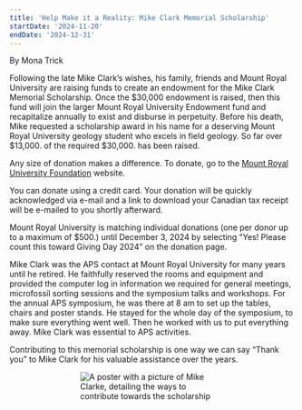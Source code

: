 ```yaml
---
title: 'Help Make it a Reality: Mike Clark Memorial Scholarship'
startDate: '2024-11-20'
endDate: '2024-12-31'
---
```


By Mona Trick

Following the late Mike Clark’s wishes, his family, friends and Mount Royal University are raising funds
to create an endowment for the Mike Clark Memorial Scholarship. Once the $30,000 endowment is
raised, then this fund will join the larger Mount Royal University Endowment fund and recapitalize
annually to exist and disburse in perpetuity. Before his death, Mike requested a scholarship award in his
name for a deserving Mount Royal University geology student who excels in field geology. So far over
$13,000. of the required $30,000. has been raised.

Any size of donation makes a difference. To donate, go to the <a href="foundation.mru.ca/mike-clark-memorial-scholarship">Mount Royal University Foundation</a> website.

You can donate using a credit card. Your donation will be quickly acknowledged via e-mail and a link to
download your Canadian tax receipt will be e-mailed to you shortly afterward.

Mount Royal University is matching individual donations (one per donor up to a maximum of $500.) until
December 3, 2024 by selecting &quot;Yes! Please count this toward Giving Day 2024” on the donation page.

Mike Clark was the APS contact at Mount Royal University for many years until he retired. He faithfully
reserved the rooms and equipment and provided the computer log in information we required for
general meetings, microfossil sorting sessions and the symposium talks and workshops. For the annual
APS symposium, he was there at 8 am to set up the tables, chairs and poster stands. He stayed for the
whole day of the symposium, to make sure everything went well. Then he worked with us to put
everything away. Mike Clark was essential to APS activities.

Contributing to this memorial scholarship is one way we can say “Thank you” to Mike Clark for his
valuable assistance over the years.

<figure style="display:flex; align-items: center; justify-content: center; flex-direction: column;">
    <img src="/announcement-media/MikeClarkeMemorialScholarshipFund.jpg" alt="A poster with a picture of Mike Clarke, detailing the ways to contribute towards the scholarship" style="max-width: 60%;">
    <figcaption>
    </figcaption>
</figure>
